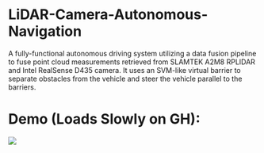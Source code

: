 # LiDAR-Camera-Autonomous-Navigation
A fully-functional autonomous driving system utilizing a data fusion pipeline to fuse point cloud measurements retrieved from SLAMTEK A2M8 RPLIDAR and Intel RealSense D435 camera. It uses an SVM-like virtual barrier to separate obstacles from the vehicle and steer the vehicle parallel to the barriers.   

# Demo (Loads Slowly on GH):
![](https://github.com/inhald/LiDAR-Camera-Autonomous-Navigation/blob/main/optimized-compression.gif)
